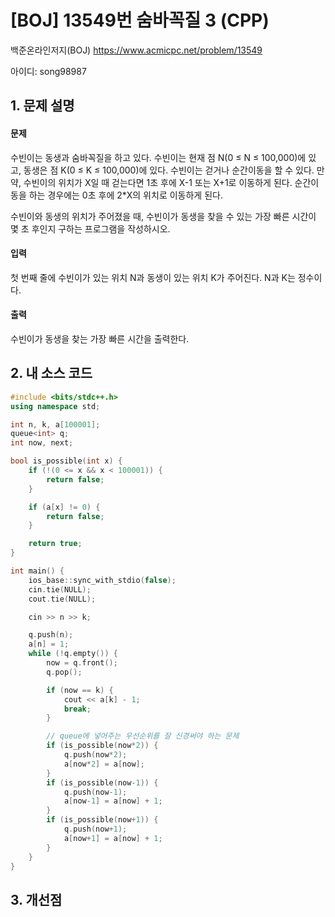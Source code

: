 # [BOJ] 13549번 숨바꼭질 3 (CPP)


백준온라인저지(BOJ) https://www.acmicpc.net/problem/13549


아이디: song98987


## 1. 문제 설명

#### 문제
수빈이는 동생과 숨바꼭질을 하고 있다. 수빈이는 현재 점 N(0 ≤ N ≤ 100,000)에 있고, 동생은 점 K(0 ≤ K ≤ 100,000)에 있다. 수빈이는 걷거나 순간이동을 할 수 있다. 만약, 수빈이의 위치가 X일 때 걷는다면 1초 후에 X-1 또는 X+1로 이동하게 된다. 순간이동을 하는 경우에는 0초 후에 2*X의 위치로 이동하게 된다.

수빈이와 동생의 위치가 주어졌을 때, 수빈이가 동생을 찾을 수 있는 가장 빠른 시간이 몇 초 후인지 구하는 프로그램을 작성하시오.

#### 입력
첫 번째 줄에 수빈이가 있는 위치 N과 동생이 있는 위치 K가 주어진다. N과 K는 정수이다.

#### 출력
수빈이가 동생을 찾는 가장 빠른 시간을 출력한다.

## 2. 내 소스 코드

```c++
#include <bits/stdc++.h>
using namespace std;

int n, k, a[100001];
queue<int> q;
int now, next;

bool is_possible(int x) {
    if (!(0 <= x && x < 100001)) {
        return false;
    }

    if (a[x] != 0) {
        return false;
    }

    return true;
}

int main() {
    ios_base::sync_with_stdio(false);
    cin.tie(NULL);
    cout.tie(NULL);

    cin >> n >> k;

    q.push(n);
    a[n] = 1;
    while (!q.empty()) {
        now = q.front();
        q.pop();

        if (now == k) {
            cout << a[k] - 1;
            break;
        }

        // queue에 넣어주는 우선순위를 잘 신경써야 하는 문제 
        if (is_possible(now*2)) {
            q.push(now*2);
            a[now*2] = a[now];
        }
        if (is_possible(now-1)) {
            q.push(now-1);
            a[now-1] = a[now] + 1;
        }
        if (is_possible(now+1)) {
            q.push(now+1);
            a[now+1] = a[now] + 1;
        }
    }
}
```

## 3. 개선점
